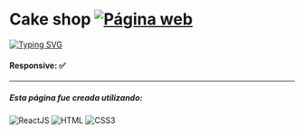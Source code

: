 # Cake shop <a href="https://cakeshop.ndgonzalez.com"><img alt="Página web" src="https://img.shields.io/badge/P%C3%A1gina-%23f00?style=flat-square&logo=google&logoColor=%23000"></a>

[![Typing SVG](https://readme-typing-svg.demolab.com?font=Fira+Code&pause=1000&color=F70066&random=false&width=435&lines=TIENDA+DE+PASTELES)](https://git.io/typing-svg)

#### Responsive: ✅

------------

##### Esta página fue creada utilizando:
<img alt="ReactJS" src="https://img.shields.io/badge/REACTJS-%23000?style=for-the-badge&logo=react"> <img alt="HTML" src="https://img.shields.io/badge/html-%23000?style=for-the-badge&logo=html5"> <img alt="CSS3" src="https://img.shields.io/badge/css-%23000?style=for-the-badge&logo=css3">